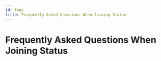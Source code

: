 ```yaml
---
id: faqs
title: Frequently Asked Questions When Joining Status
---
```


# Frequently Asked Questions When Joining Status